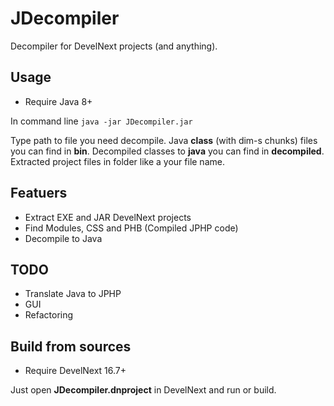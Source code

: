 # JDecompiler
Decompiler for DevelNext projects (and anything).

## Usage
* Require Java 8+

In command line
```java -jar JDecompiler.jar```

Type path to file you need decompile. Java **class** (with dim-s chunks) files you can find in **bin**. Decompiled classes to **java** you can find in **decompiled**. Extracted project files in folder like a your file name.

## Featuers 
* Extract EXE and JAR DevelNext projects
* Find Modules, CSS and PHB (Compiled JPHP code)
* Decompile to Java

## TODO
* Translate Java to JPHP
* GUI
* Refactoring 

## Build from sources
* Require DevelNext 16.7+

Just open **JDecompiler.dnproject** in DevelNext and run or build.
